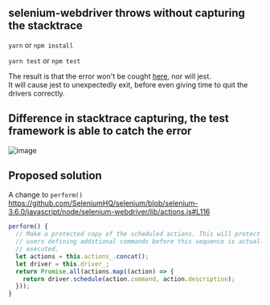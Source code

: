 ## selenium-webdriver throws without capturing the stacktrace

`yarn` or `npm install`

`yarn test` or `npm test`

The result is that the error won't be cought [here](https://github.com/corevo/webdriver-async-failure/blob/master/async.test.js#L12), nor will jest.  
It will cause jest to unexpectedly exit, before even giving time to quit the drivers correctly.

## Difference in stacktrace capturing, the test framework is able to catch the error

![image](https://user-images.githubusercontent.com/888886/43205148-5f43f03a-902b-11e8-8a22-1b472b2ebf8b.png)

## Proposed solution

A change to `perform()`
https://github.com/SeleniumHQ/selenium/blob/selenium-3.6.0/javascript/node/selenium-webdriver/lib/actions.js#L116

```js
perform() {
  // Make a protected copy of the scheduled actions. This will protect against
  // users defining additional commands before this sequence is actually
  // executed.
  let actions = this.actions_.concat();
  let driver = this.driver_;
  return Promise.all(actions.map((action) => {
    return driver.schedule(action.command, action.description);
  }));
}
```
